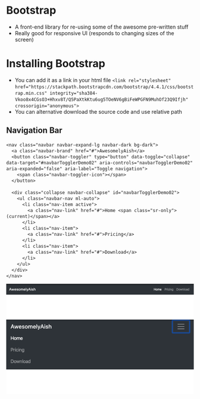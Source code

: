 # Bootstrap
- A front-end library for re-using some of the awesome pre-written stuff
- Really good for responsive UI (responds to changing sizes of the screen)

# Installing Bootstrap
- You can add it as a link in your html file `<link rel="stylesheet" href="https://stackpath.bootstrapcdn.com/bootstrap/4.4.1/css/bootstrap.min.css" integrity="sha384-Vkoo8x4CGsO3+Hhxv8T/Q5PaXtkKtu6ug5TOeNV6gBiFeWPGFN9MuhOf23Q9Ifjh" crossorigin="anonymous">`
- You can alternative download the source code and use relative path

## Navigation  Bar
```
<nav class="navbar navbar-expand-lg navbar-dark bg-dark">
  <a class="navbar-brand" href="#">AwesomelyAish</a>
  <button class="navbar-toggler" type="button" data-toggle="collapse" data-target="#navbarTogglerDemo02" aria-controls="navbarTogglerDemo02" aria-expanded="false" aria-label="Toggle navigation">
    <span class="navbar-toggler-icon"></span>
  </button>

  <div class="collapse navbar-collapse" id="navbarTogglerDemo02">
    <ul class="navbar-nav ml-auto">
      <li class="nav-item active">
        <a class="nav-link" href="#">Home <span class="sr-only">(current)</span></a>
      </li>
      <li class="nav-item">
        <a class="nav-link" href="#">Pricing</a>
      </li>
      <li class="nav-item">
        <a class="nav-link" href="#">Download</a>
      </li>
    </ul>
  </div>
</nav>
```

![](../readme_images/nav1.png)
![](../readme_images/nav2.png)
